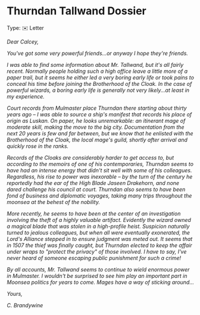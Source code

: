# Thurndan Tallwand Dossier

Type: ✉️ Letter

*Dear Calcey,*

*You've got some very powerful friends...or anyway I hope they're friends.*

*I was able to find some information about Mr. Tallwand, but it's all fairly recent. Normally people holding such a high office leave a little more of a paper trail, but it seems he either led a very boring early life or took pains to conceal his time before joining the Brotherhood of the Cloak. In the case of powerful wizards, a boring early life is generally not very likely...at least in my experience.*

*Court records from Mulmaster place Thurndan there starting about thirty years ago – I was able to source a ship's manifest that records his place of origin as Luskan. On paper, he looks unremarkable: an itinerant mage of moderate skill, making the move to the big city. Documentation from the next 20 years is few and far between, but we know that he enlisted with the Brotherhood of the Cloak, the local mage's guild, shortly after arrival and quickly rose in the ranks.*

*Records of the Cloaks are considerably harder to get access to, but according to the memoirs of one of his contemporaries, Thurndan seems to have had an intense energy that didn't sit well with some of his colleagues. Regardless, his rise to power was inexorable – by the turn of the century he reportedly had the ear of the High Blade Jaseen Drakehorn, and none dared challenge his council at court. Thurndan also seems to have been fond of business and diplomatic voyages, taking many trips throughout the moonsea at the behest of the nobility.*

*More recently, he seems to have been at the center of an investigation involving the theft of a highly valuable artifact. Evidently the wizard owned a magical blade that was stolen in a high-profile heist. Suspicion naturally turned to jealous colleagues, but when all were eventually exonerated, the Lord's Alliance stepped in to ensure judgment was meted out. It seems that in 1507 the thief was finally caught, but Thurndan elected to keep the affair under wraps to "protect the privacy" of those involved. I have to say, I've never heard of someone escaping public punishment for such a crime!*

*By all accounts, Mr. Tallwand seems to continue to wield enormous power in Mulmaster. I wouldn't be surprised to see him play an important part in Moonsea politics for years to come. Mages have a way of sticking around...*

*Yours,*

*C. Brandywine*